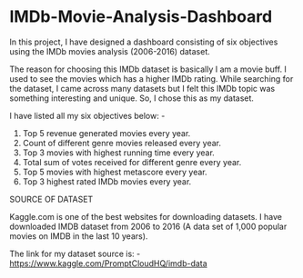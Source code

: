 # IMDb-Movie-Analysis-Dashboard

In this project, I have designed a dashboard consisting of six objectives using 
the IMDb movies analysis (2006-2016) dataset. 

The reason for choosing this IMDb dataset is basically I am a movie buff. I used 
to see the movies which has a higher IMDb rating. While searching for the 
dataset, I came across many datasets but I felt this IMDb topic was something 
interesting and unique. So, I chose this as my dataset.

I have listed all my six objectives below: -
1) Top 5 revenue generated movies every year.
2) Count of different genre movies released every year.
3) Top 3 movies with highest running time every year.
4) Total sum of votes received for different genre every year.
5) Top 5 movies with highest metascore every year.
6) Top 3 highest rated IMDb movies every year.

SOURCE OF DATASET

Kaggle.com is one of the best websites for downloading datasets. I have 
downloaded IMDB dataset from 2006 to 2016 (A data set of 1,000 popular 
movies on IMDB in the last 10 years). 


The link for my dataset source is: -
https://www.kaggle.com/PromptCloudHQ/imdb-data
